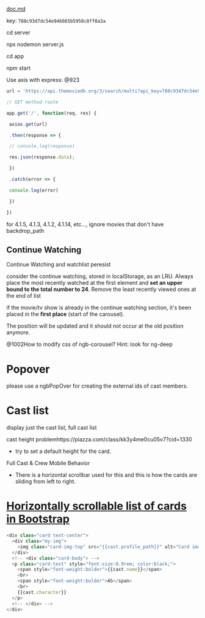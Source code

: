  [doc.md](doc.md) 

key: `788c93d7dc54e946665b5958c8ff0a3a`

cd server

npx nodemon server.js

cd app

npm start



Use axis with express: @923

``` javascript
url = 'https://api.themoviedb.org/3/search/multi?api_key=788c93d7dc54e946665b5958c8ff0a3a&language=en-US&query=game';

// GET method route

app.get('/', function(req, res) {

 axios.get(url)

 .then(response => {

 // console.log(response)

 res.json(response.data);

 })

 .catch(error => {

 console.log(error)

 })

})
```

for 4.1.5, 4.1.3, 4.1.2, 4.1.14, etc..., ignore movies that don't have backdrop_path

## Continue Watching

Continue Watching and watchlist peresist

consider the continue watching, stored in localStorage, as an LRU. Always place the most recently watched at the first element and **set an upper bound to the total number to 24**. Remove the least recently viewed ones at the end of list

if the movie/tv show is already in the continue watching section, it's been placed in the **first place** (start of the carousel).

The position will be updated and it should not occur at the old position anymore.

@1002How to modify css of ngb-corousel? Hint: look for ng-deep



# Popover

please use a ngbPopOver for creating the external ids of cast members. 



# Cast list

display just the cast list, full cast list



cast height problemhttps://piazza.com/class/kk3y4me0cu05v7?cid=1330 

- try to set a default height for the card.

Full Cast & Crew Mobile Behavior

- There is a horizontal scrollbar used for this and this is how the cards are sliding from left to right. 

# [Horizontally scrollable list of cards in Bootstrap](https://stackoverflow.com/questions/35993300/horizontally-scrollable-list-of-cards-in-bootstrap)



``` typescript
<div class="card text-center">
  <div class="my-img">
    <img class="card-img-top" src="{{cast.profile_path}}" alt="Card image cap">
  </div>
  <!-- <div class="card-body"> -->
  <p class="card-text" style="font-size:0.9rem; color:black;">
    <span style="font-weight:bolder">{{cast.name}}</span>
    <br>
    <span style="font-weight:bolder">AS</span>
    <br>
    {{cast.character}}
  </p>
  <!-- </div> -->
</div>
```

